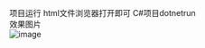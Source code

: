 项目运行 html文件浏览器打开即可 C#项目dotnetrun  
效果图片  
![image](https://github.com/FuGuangzhi1/tus-demo/assets/87634542/1b580694-4f53-410c-a358-d7a98d411c0a)
